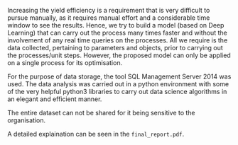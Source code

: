 Increasing the yield efficiency is a requirement that is very difficult to
pursue manually, as it requires manual effort and a considerable time
window to see the results. Hence, we try to build a model (based on
Deep Learning) that can carry out the process many times faster and
without the involvement of any real time queries on the processes. All we
require is the data collected, pertaining to parameters and objects, prior
to carrying out the processes/unit steps. However, the proposed model
can only be applied on a single process for its optimisation.

For the purpose of data storage, the tool SQL Management Server 2014
was used. The data analysis was carried out in a python environment
with some of the very helpful python3 libraries to carry out data science
algorithms in an elegant and efficient manner.

The entire dataset can not be shared for it being sensitive to the organisation.

A detailed explaination can be seen in the `final_report.pdf`.

